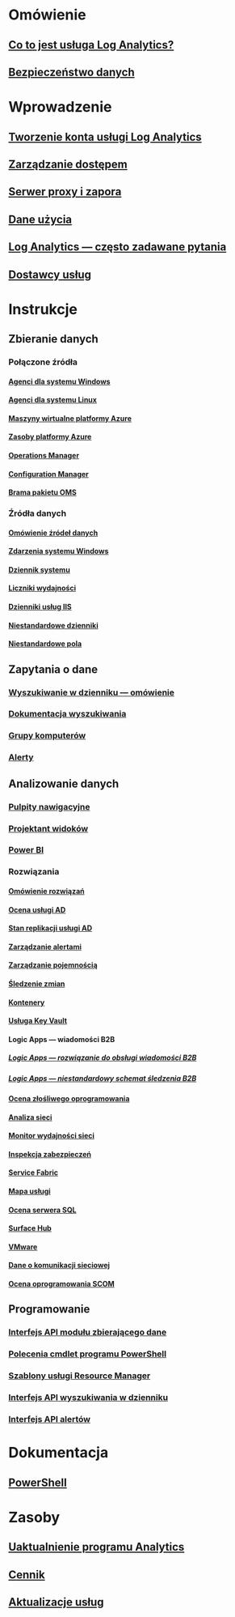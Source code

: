 # Omówienie
## [Co to jest usługa Log Analytics?](log-analytics-overview.md)
## [Bezpieczeństwo danych](log-analytics-security.md)

# Wprowadzenie
## [Tworzenie konta usługi Log Analytics](log-analytics-get-started.md)
## [Zarządzanie dostępem](log-analytics-manage-access.md)
## [Serwer proxy i zapora](log-analytics-proxy-firewall.md)
## [Dane użycia](log-analytics-usage.md)
## [Log Analytics — często zadawane pytania](log-analytics-faq.md)
## [Dostawcy usług](log-analytics-service-providers.md)

# Instrukcje
## Zbieranie danych
### Połączone źródła
#### [Agenci dla systemu Windows](log-analytics-windows-agents.md)
#### [Agenci dla systemu Linux](log-analytics-linux-agents.md)
#### [Maszyny wirtualne platformy Azure](log-analytics-azure-vm-extension.md)
#### [Zasoby platformy Azure](log-analytics-azure-storage.md)
#### [Operations Manager](log-analytics-om-agents.md)
#### [Configuration Manager](log-analytics-sccm.md)
#### [Brama pakietu OMS](log-analytics-oms-gateway.md)
### Źródła danych
#### [Omówienie źródeł danych](log-analytics-data-sources.md)
#### [Zdarzenia systemu Windows](log-analytics-data-sources-windows-events.md)
#### [Dziennik systemu](log-analytics-data-sources-syslog.md)
#### [Liczniki wydajności](log-analytics-data-sources-performance-counters.md)
#### [Dzienniki usług IIS](log-analytics-data-sources-iis-logs.md)
#### [Niestandardowe dzienniki](log-analytics-data-sources-custom-logs.md)
#### [Niestandardowe pola](log-analytics-custom-fields.md)
## Zapytania o dane
### [Wyszukiwanie w dzienniku — omówienie](log-analytics-log-searches.md)
### [Dokumentacja wyszukiwania](log-analytics-search-reference.md)
### [Grupy komputerów](log-analytics-computer-groups.md)
### [Alerty](log-analytics-alerts.md)
## Analizowanie danych
### [Pulpity nawigacyjne](log-analytics-dashboards.md)
### [Projektant widoków](log-analytics-view-designer.md)
### [Power BI](log-analytics-powerbi.md)
### Rozwiązania
#### [Omówienie rozwiązań](log-analytics-add-solutions.md)
#### [Ocena usługi AD](log-analytics-ad-assessment.md)
#### [Stan replikacji usługi AD](log-analytics-ad-replication-status.md)
#### [Zarządzanie alertami](log-analytics-solution-alert-management.md)
#### [Zarządzanie pojemnością](log-analytics-capacity.md)
#### [Śledzenie zmian](log-analytics-change-tracking.md)
#### [Kontenery](log-analytics-containers.md)
#### [Usługa Key Vault](log-analytics-azure-key-vault.md)
#### Logic Apps — wiadomości B2B
##### [Logic Apps — rozwiązanie do obsługi wiadomości B2B](../logic-apps/logic-apps-track-b2b-messages-omsportal.md?toc=%2fazure%2flog-analytics%2ftoc.json)
##### [Logic Apps — niestandardowy schemat śledzenia B2B](../logic-apps/logic-apps-track-integration-account-custom-tracking-schema.md?toc=%2fazure%2flog-analytics%2ftoc.json)
#### [Ocena złośliwego oprogramowania](log-analytics-malware.md)
#### [Analiza sieci](log-analytics-azure-networking-analytics.md)
#### [Monitor wydajności sieci](log-analytics-network-performance-monitor.md)
#### [Inspekcja zabezpieczeń](../operations-management-suite/oms-security-getting-started.md?toc=%2fazure%2flog-analytics%2ftoc.json)
#### [Service Fabric](log-analytics-service-fabric.md)
#### [Mapa usługi](../operations-management-suite/operations-management-suite-service-map.md?toc=%2fazure%2flog-analytics%2ftoc.json)
#### [Ocena serwera SQL](log-analytics-sql-assessment.md)
#### [Surface Hub](log-analytics-surface-hubs.md)
#### [VMware](log-analytics-vmware.md)
#### [Dane o komunikacji sieciowej](log-analytics-wire-data.md)
#### [Ocena oprogramowania SCOM](log-analytics-scom-assessment.md)
## Programowanie
### [Interfejs API modułu zbierającego dane](log-analytics-data-collector-api.md)
### [Polecenia cmdlet programu PowerShell](log-analytics-powershell-workspace-configuration.md)
### [Szablony usługi Resource Manager](log-analytics-template-workspace-configuration.md)
### [Interfejs API wyszukiwania w dzienniku](log-analytics-log-search-api.md)
### [Interfejs API alertów](log-analytics-api-alerts.md)

# Dokumentacja
## [PowerShell](/powershell/resourcemanager/azurerm.operationalinsights/v2.3.0/azurerm.operationalinsights)

# Zasoby
## [Uaktualnienie programu Analytics](https://technet.microsoft.com/itpro/windows/deploy/manage-windows-upgrades-with-upgrade-analytics)
## [Cennik](https://azure.microsoft.com/pricing/details/log-analytics/)
## [Aktualizacje usług](https://azure.microsoft.com/updates/?product=log-analytics)


<!--HONumber=Feb17_HO2-->


